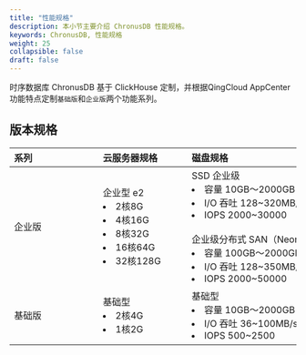 ```yaml
---
title: "性能规格"
description: 本小节主要介绍 ChronusDB 性能规格。 
keywords: ChronusDB, 性能规格
weight: 25
collapsible: false
draft: false
---
```



时序数据库 ChronusDB 基于 ClickHouse 定制，并根据QingCloud AppCenter 功能特点定制`基础版`和`企业版`两个功能系列。

## 版本规格

|<span style="display:inline-block;width:140px">系列</span> |<span style="display:inline-block;width:140px">云服务器规格</span>|<span style="display:inline-block;width:240px">磁盘规格</span>|<span style="display:inline-block;width:140px">适用范围</span>|
|:----|:----|:----|:----|
|   企业版     |  企业型 e2 <li>2核8G <li> 4核16G  <li>8核32G <li> 16核64G <li> 32核128G|  SSD 企业级 <li> 容量 10GB～2000GB <li>I/O 吞吐 128~320MB/s <li>IOPS 2000~30000 <br> <br>企业级分布式 SAN（NeonSAN) <li> 容量 100GB～2000GB <li>I/O 吞吐 128~350MB/s <li>IOPS 2000~50000  | 面向企业级生产环境，提供更高更稳定的性能配置，满足企业高性能业务要求。     | 
|   基础版     | 基础型  <li> 2核4G  <li>1核2G  |  基础型 <li> 容量 10GB～2000GB <li>I/O 吞吐 36~100MB/s <li>IOPS 500~2500 | 面向个人用户或中小型团队用户，提供稳定性能基础配置，高性价比。    | 
